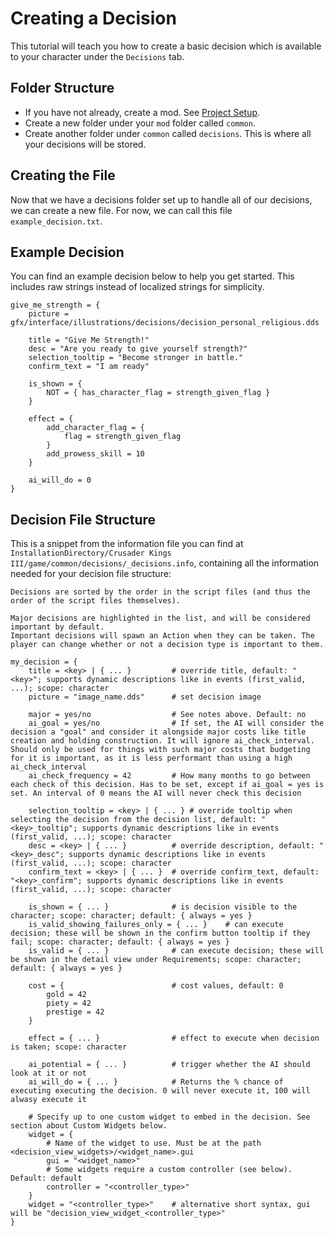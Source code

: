 # Creating a Decision

This tutorial will teach you how to create a basic decision which is available to your character under the `Decisions` tab.

## Folder Structure

* If you have not already, create a mod. See [Project Setup](/fundamentals/project-setup.md).
* Create a new folder under your `mod` folder called `common`.
* Create another folder under `common` called `decisions`. This is where all your decisions will be stored.

## Creating the File

Now that we have a decisions folder set up to handle all of our decisions, we can create a new file. For now, we can call this file `example_decision.txt`.

## Example Decision

You can find an example decision below to help you get started. This includes raw strings instead of localized strings for simplicity.

```
give_me_strength = {
    picture = gfx/interface/illustrations/decisions/decision_personal_religious.dds

    title = "Give Me Strength!"
    desc = "Are you ready to give yourself strength?"
    selection_tooltip = "Become stronger in battle."
    confirm_text = "I am ready"

    is_shown = {
	    NOT = { has_character_flag = strength_given_flag }
    }

    effect = {
        add_character_flag = {
            flag = strength_given_flag
        }
        add_prowess_skill = 10
    }

    ai_will_do = 0
}
```

## Decision File Structure

This is a snippet from the information file you can find at `InstallationDirectory/Crusader Kings III/game/common/decisions/_decisions.info`, containing all the information needed for your decision file structure:

```
Decisions are sorted by the order in the script files (and thus the order of the script files themselves).

Major decisions are highlighted in the list, and will be considered important by default.
Important decisions will spawn an Action when they can be taken. The player can change whether or not a decision type is important to them.

my_decision = {
	title = <key> | { ... }			# override title, default: "<key>"; supports dynamic descriptions like in events (first_valid, ...); scope: character
	picture = "image_name.dds"		# set decision image

	major = yes/no					# See notes above. Default: no
	ai_goal = yes/no 				# If set, the AI will consider the decision a "goal" and consider it alongside major costs like title creation and holding construction. It will ignore ai_check_interval. Should only be used for things with such major costs that budgeting for it is important, as it is less performant than using a high ai_check_interval
	ai_check_frequency = 42			# How many months to go between each check of this decision. Has to be set, except if ai_goal = yes is set. An interval of 0 means the AI will never check this decision

	selection_tooltip = <key> | { ... } # override tooltip when selecting the decision from the decision list, default: "<key>_tooltip"; supports dynamic descriptions like in events (first_valid, ...); scope: character
	desc = <key> | { ... }			# override description, default: "<key>_desc"; supports dynamic descriptions like in events (first_valid, ...); scope: character
	confirm_text = <key> | { ... }	# override confirm_text, default: "<key>_confirm"; supports dynamic descriptions like in events (first_valid, ...); scope: character

	is_shown = { ... }				# is decision visible to the character; scope: character; default: { always = yes }
	is_valid_showing_failures_only = { ... }	# can execute decision; these will be shown in the confirm button tooltip if they fail; scope: character; default: { always = yes }
	is_valid = { ... }				# can execute decision; these will be shown in the detail view under Requirements; scope: character; default: { always = yes }

	cost = {						# cost values, default: 0
		gold = 42
		piety = 42
		prestige = 42
	}

	effect = { ... }				# effect to execute when decision is taken; scope: character

	ai_potential = { ... }			# trigger whether the AI should look at it or not
	ai_will_do = { ... }			# Returns the % chance of executing executing the decision. 0 will never execute it, 100 will alwasy execute it

	# Specify up to one custom widget to embed in the decision. See section about Custom Widgets below.
	widget = {
		# Name of the widget to use. Must be at the path <decision_view_widgets>/<widget_name>.gui
		gui = "<widget_name>"
		# Some widgets require a custom controller (see below). Default: default
		controller = "<controller_type>"
	}
	widget = "<controller_type>"	# alternative short syntax, gui will be "decision_view_widget_<controller_type>"
}
```